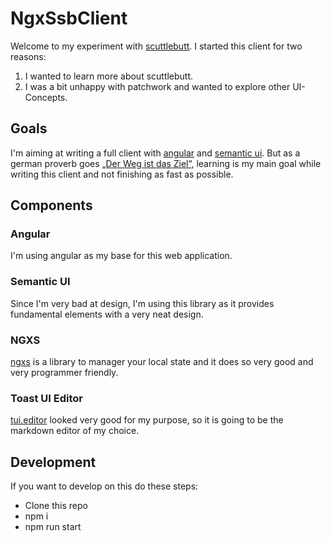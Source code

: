 # NgxSsbClient

Welcome to my experiment with [scuttlebutt](https://www.scuttlebutt.nz/). I started this client for two reasons:

1. I wanted to learn more about scuttlebutt.
1. I was a bit unhappy with patchwork and wanted to explore other UI-Concepts.

## Goals

I'm aiming at writing a full client with [angular](https://angular.io/) and [semantic ui](https://semantic-ui.com/). But as a german proverb goes [„Der Weg ist das Ziel“](http://false-friends.crellin.de/2012/06/der-weg-ist-das-ziel-auf-englisch.html), learning is my main goal while writing this client and not finishing as fast as possible.

## Components

### Angular

I'm using angular as my base for this web application.

### Semantic UI

Since I'm very bad at design, I'm using this library as it provides fundamental elements with a very neat design.

### NGXS

[ngxs](https://ngxs.gitbook.io/ngxs) is a library to manager your local state and it does so very good and very programmer friendly.

### Toast UI Editor

[tui.editor](https://github.com/nhnent/tui.editor) looked very good for my purpose, so it is going to be the markdown editor of my choice.

## Development

If you want to develop on this do these steps:

* Clone this repo
* npm i
* npm run start